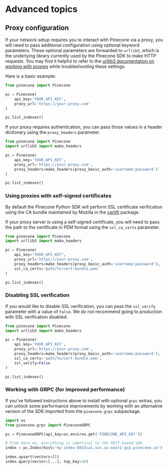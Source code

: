 
# Advanced topics

## Proxy configuration

If your network setup requires you to interact with Pinecone via a proxy, you will need
to pass additional configuration using optional keyword parameters. These optional parameters are forwarded to `urllib3`, which is the underlying library currently used by the Pinecone SDK to make HTTP requests. You may find it helpful to refer to the [urllib3 documentation on working with proxies](https://urllib3.readthedocs.io/en/stable/advanced-usage.html#http-and-https-proxies) while troubleshooting these settings.

Here is a basic example:

```python
from pinecone import Pinecone

pc = Pinecone(
    api_key='YOUR_API_KEY',
    proxy_url='https://your-proxy.com'
)

pc.list_indexes()
```

If your proxy requires authentication, you can pass those values in a header dictionary using the `proxy_headers` parameter.

```python
from pinecone import Pinecone
import urllib3 import make_headers

pc = Pinecone(
    api_key='YOUR_API_KEY',
    proxy_url='https://your-proxy.com',
    proxy_headers=make_headers(proxy_basic_auth='username:password')
)

pc.list_indexes()
```

### Using proxies with self-signed certificates

By default the Pinecone Python SDK will perform SSL certificate verification
using the CA bundle maintained by Mozilla in the [certifi](https://pypi.org/project/certifi/) package.

If your proxy server is using a self-signed certificate, you will need to pass the path to the certificate in PEM format using the `ssl_ca_certs` parameter.

```python
from pinecone import Pinecone
import urllib3 import make_headers

pc = Pinecone(
    api_key="YOUR_API_KEY",
    proxy_url='https://your-proxy.com',
    proxy_headers=make_headers(proxy_basic_auth='username:password'),
    ssl_ca_certs='path/to/cert-bundle.pem'
)

pc.list_indexes()
```

### Disabling SSL verification

If you would like to disable SSL verification, you can pass the `ssl_verify`
parameter with a value of `False`. We do not recommend going to production with SSL verification disabled.

```python
from pinecone import Pinecone
import urllib3 import make_headers

pc = Pinecone(
    api_key='YOUR_API_KEY',
    proxy_url='https://your-proxy.com',
    proxy_headers=make_headers(proxy_basic_auth='username:password'),
    ssl_ca_certs='path/to/cert-bundle.pem',
    ssl_verify=False
)

pc.list_indexes()

```

### Working with GRPC (for improved performance)

If you've followed instructions above to install with optional `grpc` extras, you can unlock some performance improvements by working with an alternative version of the SDK imported from the `pinecone.grpc` subpackage.

```python
import os
from pinecone.grpc import PineconeGRPC

pc = PineconeGRPC(api_key=os.environ.get('PINECONE_API_KEY'))

# From here on, everything is identical to the REST-based SDK.
index = pc.Index(host='my-index-8833ca1.svc.us-east1-gcp.pinecone.io')

index.upsert(vectors=[])
index.query(vector=[...], top_key=10)
```
